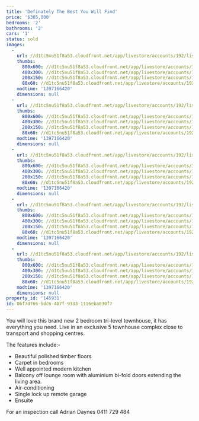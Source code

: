 ```yaml
---
title: 'Definately The Best You Will Find'
price: '$385,000'
bedrooms: '2'
bathrooms: '2'
cars: '1'
status: sold
images:
  -
    url: //d1tc5nu51f8a53.cloudfront.net/app/livestore/accounts/192/listings/98086/images/103965380-1_2711047935_20140411034151.jpg
    thumbs:
      800x600: //d1tc5nu51f8a53.cloudfront.net/app/livestore/accounts/192/listings/98086/images/103965380-1_2711047935_20140411034151_800x600.jpg
      400x300: //d1tc5nu51f8a53.cloudfront.net/app/livestore/accounts/192/listings/98086/images/103965380-1_2711047935_20140411034151_400x300.jpg
      200x150: //d1tc5nu51f8a53.cloudfront.net/app/livestore/accounts/192/listings/98086/images/103965380-1_2711047935_20140411034151_200x150.jpg
      80x60: //d1tc5nu51f8a53.cloudfront.net/app/livestore/accounts/192/listings/98086/images/103965380-1_2711047935_20140411034151_80x60.jpg
    modtime: '1397166420'
    dimensions: null
  -
    url: //d1tc5nu51f8a53.cloudfront.net/app/livestore/accounts/192/listings/98086/images/103965380-2_2983432333_20140411034152.jpg
    thumbs:
      800x600: //d1tc5nu51f8a53.cloudfront.net/app/livestore/accounts/192/listings/98086/images/103965380-2_2983432333_20140411034152_800x600.jpg
      400x300: //d1tc5nu51f8a53.cloudfront.net/app/livestore/accounts/192/listings/98086/images/103965380-2_2983432333_20140411034152_400x300.jpg
      200x150: //d1tc5nu51f8a53.cloudfront.net/app/livestore/accounts/192/listings/98086/images/103965380-2_2983432333_20140411034152_200x150.jpg
      80x60: //d1tc5nu51f8a53.cloudfront.net/app/livestore/accounts/192/listings/98086/images/103965380-2_2983432333_20140411034152_80x60.jpg
    modtime: '1397166420'
    dimensions: null
  -
    url: //d1tc5nu51f8a53.cloudfront.net/app/livestore/accounts/192/listings/98086/images/103965380-3_5617148490_20140411034151.jpg
    thumbs:
      800x600: //d1tc5nu51f8a53.cloudfront.net/app/livestore/accounts/192/listings/98086/images/103965380-3_5617148490_20140411034151_800x600.jpg
      400x300: //d1tc5nu51f8a53.cloudfront.net/app/livestore/accounts/192/listings/98086/images/103965380-3_5617148490_20140411034151_400x300.jpg
      200x150: //d1tc5nu51f8a53.cloudfront.net/app/livestore/accounts/192/listings/98086/images/103965380-3_5617148490_20140411034151_200x150.jpg
      80x60: //d1tc5nu51f8a53.cloudfront.net/app/livestore/accounts/192/listings/98086/images/103965380-3_5617148490_20140411034151_80x60.jpg
    modtime: '1397166420'
    dimensions: null
  -
    url: //d1tc5nu51f8a53.cloudfront.net/app/livestore/accounts/192/listings/98086/images/103965380-4_462272847_20140411034157.jpg
    thumbs:
      800x600: //d1tc5nu51f8a53.cloudfront.net/app/livestore/accounts/192/listings/98086/images/103965380-4_462272847_20140411034157_800x600.jpg
      400x300: //d1tc5nu51f8a53.cloudfront.net/app/livestore/accounts/192/listings/98086/images/103965380-4_462272847_20140411034157_400x300.jpg
      200x150: //d1tc5nu51f8a53.cloudfront.net/app/livestore/accounts/192/listings/98086/images/103965380-4_462272847_20140411034157_200x150.jpg
      80x60: //d1tc5nu51f8a53.cloudfront.net/app/livestore/accounts/192/listings/98086/images/103965380-4_462272847_20140411034157_80x60.jpg
    modtime: '1397166420'
    dimensions: null
  -
    url: //d1tc5nu51f8a53.cloudfront.net/app/livestore/accounts/192/listings/98086/images/103965380-5_3296016482_20140411034157.jpg
    thumbs:
      800x600: //d1tc5nu51f8a53.cloudfront.net/app/livestore/accounts/192/listings/98086/images/103965380-5_3296016482_20140411034157_800x600.jpg
      400x300: //d1tc5nu51f8a53.cloudfront.net/app/livestore/accounts/192/listings/98086/images/103965380-5_3296016482_20140411034157_400x300.jpg
      200x150: //d1tc5nu51f8a53.cloudfront.net/app/livestore/accounts/192/listings/98086/images/103965380-5_3296016482_20140411034157_200x150.jpg
      80x60: //d1tc5nu51f8a53.cloudfront.net/app/livestore/accounts/192/listings/98086/images/103965380-5_3296016482_20140411034157_80x60.jpg
    modtime: '1397166420'
    dimensions: null
property_id: '145931'
id: 06f7d766-5dc6-407f-9333-1116eba030f7
---
```

You will love this brand new 2 bedroom tri-level townhouse, it has everything you need.  Live in an exclusive 5 townhouse complex close to transport and shopping centres.

The features include:-

- Beautiful polished timber floors
- Carpet in bedrooms
- Well appointed modern kitchen
- Balcony off lounge room with aluminium bi-fold doors extending the living area.
- Air-conditioning
- Single lock up remote garage
- Ensuite

For an inspection call Adrian Daynes 0411 729 484
